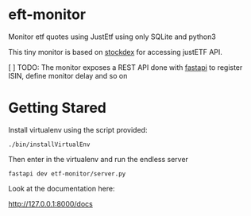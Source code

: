# eft-monitor
Monitor etf quotes using JustEtf using only SQLite and python3

This tiny monitor is based on [stockdex](https://github.com/ahnazary/stockdex) for accessing justETF API.

[ ] TODO: The monitor exposes a REST API done with [fastapi](https://fastapi.tiangolo.com) to register ISIN, define monitor delay and so on

# Getting Stared

Install virtualenv using the script provided:

    ./bin/installVirtualEnv

 Then enter in the virtualenv and run the endless server

    fastapi dev etf-monitor/server.py

Look at the documentation here:

http://127.0.0.1:8000/docs  